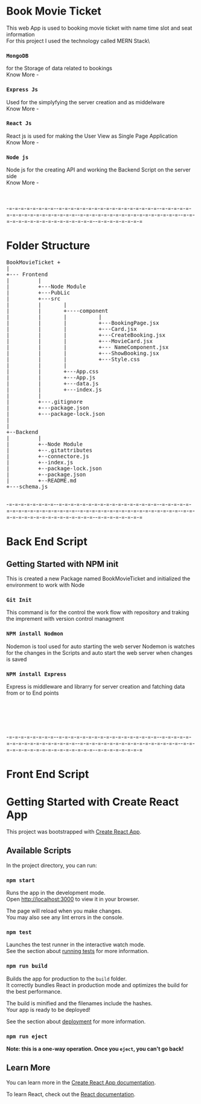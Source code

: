 # Book  Movie Ticket 
This web App is used to booking movie ticket with name time slot and seat information
\
For this project I used the technology called MERN Stack\
### `MongoDB`
for the Storage of data related to bookings\
Know More -

### `Express Js`
Used for the simplyfying the server creation and as middelware\
Know More -

### `React Js`
React js is used for making the User View as Single Page Application\
Know More -

### `Node js`
Node js for the creating API and working the Backend Script on the server side\
Know More -
\
\
\
\
-=-=-=-=-=-=-=-=--=-=-=-=-=-=-=-=-=-=-=-=-=-=-=-=-=--=-=-=-=-=-=-=-=-=-=-=-=-=-=-=-=-=--=-=-=-=-=-=-=-=-=-=-=-=-=-=-=-=-=--=-=-=-=-=-=-=-=-=-=-=-=-=-=-=-=-=--=-=-=-=-=-=-=-=
# Folder Structure
<pre>
BookMovieTicket +
|                
+--- Frontend 
|         | 
|         +---Node Module
|         +---PubLic
|         +---src 
|         |       |                  
|         |       +----component                             
|         |       |          |                     
|         |       |          +---BookingPage.jsx                  
|         |       |          +---Card.jsx                 
|         |       |          +---CreateBooking.jsx                    
|         |       |          +---MovieCard.jsx                     
|         |       |          +--- NameComponent.jsx                     
|         |       |          +---ShowBooking.jsx         
|         |       |          +---Style.css     
|         |       |                 
|         |       +---App.css              
|         |       +---App.js     
|         |       +---data.js          
|         |       +---index.js 
|         |                       
|         +---.gitignore
|         +---package.json
|         +---package-lock.json
|
|
+--Backend
|         |
|         +--Node Module
|         +--.gitattributes
|         +--connectore.js
|         +--index.js
|         +--package-lock.json
|         +--package.json
|         +--README.md
+---schema.js

</pre>



-=-=-=-=-=-=-=-=--=-=-=-=-=-=-=-=-=-=-=-=-=-=-=-=-=--=-=-=-=-=-=-=-=-=-=-=-=-=-=-=-=-=--=-=-=-=-=-=-=-=-=-=-=-=-=-=-=-=-=--=-=-=-=-=-=-=-=-=-=-=-=-=-=-=-=-=--=-=-=-=-=-=-=-=
# Back End Script


## Getting Started with NPM init

This is created a new Package named BookMovieTicket and initialized the environment to work with Node

### `Git Init` 

This command is for the control the  work flow with repository and traking the imprement with version control managment

### `NPM install Nodmon`


Nodemon is tool used for auto starting the web server Nodemon is watches for the changes in the Scripts and auto
 start the web server when changes is saved

### `NPM install Express`
Express is middleware and librarry for server creation and fatching data from or to End points



\
\
\
\
\
-=-=-=-=-=-=-=-=--=-=-=-=-=-=-=-=-=-=-=-=-=-=-=-=-=--=-=-=-=-=-=-=-=-=-=-=-=-=-=-=-=-=--=-=-=-=-=-=-=-=-=-=-=-=-=-=-=-=-=--=-=-=-=-=-=-=-=-=-=-=-=-=-=-=-=-=--=-=-=-=-=-=-=-=
# Front End Script

# Getting Started with Create React App

This project was bootstrapped with [Create React App](https://github.com/facebook/create-react-app).

## Available Scripts

In the project directory, you can run:

### `npm start`

Runs the app in the development mode.\
Open [http://localhost:3000](http://localhost:3000) to view it in your browser.

The page will reload when you make changes.\
You may also see any lint errors in the console.

### `npm test`

Launches the test runner in the interactive watch mode.\
See the section about [running tests](https://facebook.github.io/create-react-app/docs/running-tests) for more information.

### `npm run build`

Builds the app for production to the `build` folder.\
It correctly bundles React in production mode and optimizes the build for the best performance.

The build is minified and the filenames include the hashes.\
Your app is ready to be deployed!

See the section about [deployment](https://facebook.github.io/create-react-app/docs/deployment) for more information.

### `npm run eject`

**Note: this is a one-way operation. Once you `eject`, you can't go back!**



## Learn More

You can learn more in the [Create React App documentation](https://facebook.github.io/create-react-app/docs/getting-started).

To learn React, check out the [React documentation](https://reactjs.org/).